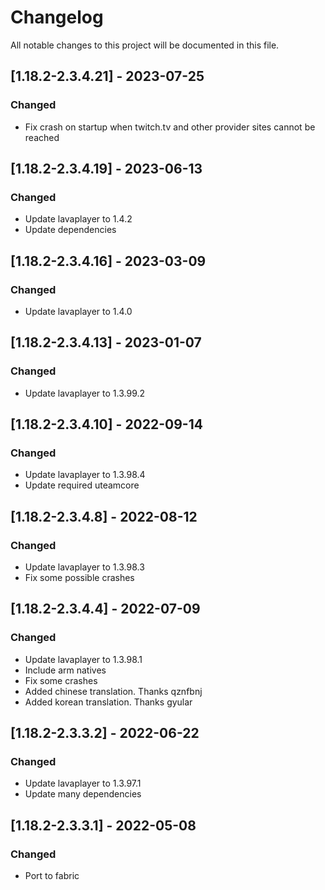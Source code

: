# Changelog
All notable changes to this project will be documented in this file.

## [1.18.2-2.3.4.21] - 2023-07-25
### Changed
 - Fix crash on startup when twitch.tv and other provider sites cannot be reached

## [1.18.2-2.3.4.19] - 2023-06-13
### Changed
 - Update lavaplayer to 1.4.2
 - Update dependencies

## [1.18.2-2.3.4.16] - 2023-03-09
### Changed
 - Update lavaplayer to 1.4.0

## [1.18.2-2.3.4.13] - 2023-01-07
### Changed
 - Update lavaplayer to 1.3.99.2

## [1.18.2-2.3.4.10] - 2022-09-14
### Changed
 - Update lavaplayer to 1.3.98.4
 - Update required uteamcore

## [1.18.2-2.3.4.8] - 2022-08-12
### Changed
 - Update lavaplayer to 1.3.98.3
 - Fix some possible crashes

## [1.18.2-2.3.4.4] - 2022-07-09
### Changed
 - Update lavaplayer to 1.3.98.1
 - Include arm natives
 - Fix some crashes
 - Added chinese translation. Thanks qznfbnj
 - Added korean translation. Thanks gyular

## [1.18.2-2.3.3.2] - 2022-06-22
### Changed
 - Update lavaplayer to 1.3.97.1
 - Update many dependencies

## [1.18.2-2.3.3.1] - 2022-05-08
### Changed
 - Port to fabric